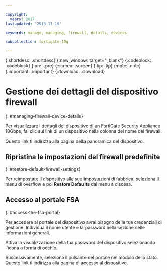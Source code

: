 ```yaml
---

copyright:
  years: 2017
lastupdated: "2018-11-10"

keywords: manage, managing, firewall, details, devices

subcollection: fortigate-10g

---
```


{:shortdesc: .shortdesc}
{:new_window: target="_blank"}
{:codeblock: .codeblock}
{:pre: .pre}
{:screen: .screen}
{:tip: .tip}
{:note: .note}
{:important: .important}
{:download: .download}

# Gestione dei dettagli del dispositivo firewall
{: #managing-firewall-device-details}

Per visualizzare i dettagli del dispositivo di un FortiGate Security Appliance 10Gbps, fai clic sul link di un dispositivo nella colonna del nome del firewall.

Questo link ti indirizza alla pagina della panoramica del dispositivo.

## Ripristina le impostazioni del firewall predefinite
{: #restore-default-firewall-settings}

Per reimpostare il dispositivo alle sue impostazioni di fabbrica, seleziona il menu di overflow e poi **Restore Defaults** dal menu a discesa.

## Accesso al portale FSA
{: #access-the-fsa-portal}

Per accedere al portale del dispositivo avrai bisogno delle tue credenziali di gestione. Individua il nome utente e la password nella sezione delle informazioni generali.

Attiva la visualizzazione della tua password del dispositivo selezionando l'icona a forma di occhio.

Successivamente, seleziona il pulsante del portale nel modulo dello stato. Questo link ti indirizza alla pagina di accesso al dispositivo.
